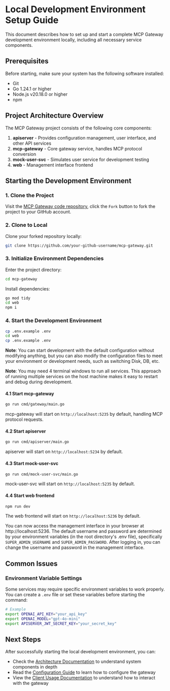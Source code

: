 # Local Development Environment Setup Guide

This document describes how to set up and start a complete MCP Gateway development environment locally, including all necessary service components.

## Prerequisites

Before starting, make sure your system has the following software installed:

- Git
- Go 1.24.1 or higher
- Node.js v20.18.0 or higher
- npm

## Project Architecture Overview

The MCP Gateway project consists of the following core components:

1. **apiserver** - Provides configuration management, user interface, and other API services
2. **mcp-gateway** - Core gateway service, handles MCP protocol conversion
3. **mock-user-svc** - Simulates user service for development testing
4. **web** - Management interface frontend

## Starting the Development Environment

### 1. Clone the Project

Visit the [MCP Gateway code repository](https://github.com/mcp-ecosystem/mcp-gateway), click the `Fork` button to fork the project to your GitHub account.

### 2. Clone to Local

Clone your forked repository locally:

```bash
git clone https://github.com/your-github-username/mcp-gateway.git
```

### 3. Initialize Environment Dependencies

Enter the project directory:
```bash
cd mcp-gateway
```

Install dependencies:

```bash
go mod tidy
cd web
npm i
```

### 4. Start the Development Environment

```bash
cp .env.example .env
cd web
cp .env.example .env
```

**Note**: You can start development with the default configuration without modifying anything, but you can also modify the configuration files to meet your environment or development needs, such as switching Disk, DB, etc.

**Note**: You may need 4 terminal windows to run all services. This approach of running multiple services on the host machine makes it easy to restart and debug during development.

#### 4.1 Start mcp-gateway

```bash
go run cmd/gateway/main.go
```

mcp-gateway will start on `http://localhost:5235` by default, handling MCP protocol requests.

#### 4.2 Start apiserver 

```bash
go run cmd/apiserver/main.go
```

apiserver will start on `http://localhost:5234` by default.

#### 4.3 Start mock-user-svc

```bash
go run cmd/mock-user-svc/main.go
```

mock-user-svc will start on `http://localhost:5235` by default.

#### 4.4 Start web frontend

```bash
npm run dev
```

The web frontend will start on `http://localhost:5236` by default.

You can now access the management interface in your browser at http://localhost:5236. The default username and password are determined by your environment variables (in the root directory's .env file), specifically `SUPER_ADMIN_USERNAME` and `SUPER_ADMIN_PASSWORD`. After logging in, you can change the username and password in the management interface.

## Common Issues

### Environment Variable Settings

Some services may require specific environment variables to work properly. You can create a `.env` file or set these variables before starting the command:

```bash
# Example
export OPENAI_API_KEY="your_api_key"
export OPENAI_MODEL="gpt-4o-mini"
export APISERVER_JWT_SECRET_KEY="your_secret_key"
```

## Next Steps

After successfully starting the local development environment, you can:

- Check the [Architecture Documentation](./architecture.md) to understand system components in depth
- Read the [Configuration Guide](/docs/configuration/) to learn how to configure the gateway
- View the [Client Usage Documentation](/docs/client-usage/) to understand how to interact with the gateway 